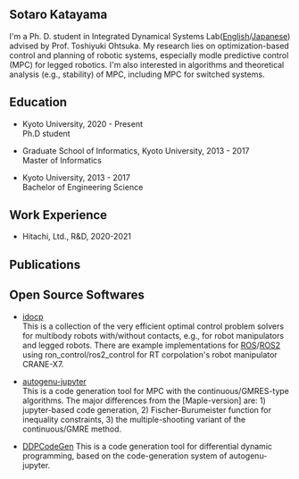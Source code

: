 ## Sotaro Katayama

I'm a Ph. D. student in Integrated Dynamical Systems Lab([English](http://www.ids.sys.i.kyoto-u.ac.jp/index_e.html)/[Japanese](http://www.ids.sys.i.kyoto-u.ac.jp/)) advised by Prof. Toshiyuki Ohtsuka. 
My research lies on optimization-based control and planning of robotic systems, especially modle predictive control (MPC) for legged robotics. 
I'm also interested in algorithms and theoretical analysis (e.g., stability) of MPC, including MPC for switched systems. 

## Education
- Kyoto University, 2020 - Present  
Ph.D student

- Graduate School of Informatics, Kyoto University, 2013 - 2017  
Master of Informatics

- Kyoto University, 2013 - 2017  
Bachelor of Engineering Science

## Work Experience
- Hitachi, Ltd., R&D, 2020-2021

## Publications

## Open Source Softwares
- [idocp](https://github.com/mayataka/idocp)  
This is a collection of the very efficient optimal control problem solvers for multibody robots with/without contacts, e.g., for robot manipulators and legged robots.
There are example implementations for [ROS](https://github.com/mayataka/crane_x7_mpc)/[ROS2](https://github.com/mayataka/crane_x7_mpc_ros2) using ron_control/ros2_control for RT corpolation's robot manipulator CRANE-X7.

- [autogenu-jupyter](https://github.com/mayataka/autogenu-jupyter)  
This is a code generation tool for MPC with the continuous/GMRES-type algorithms.
The major differences from the [Maple-version] are: 1) jupyter-based code generation, 2) Fischer-Burumeister function for inequality constraints, 3) the multiple-shooting variant of the continuous/GMRE method.

- [DDPCodeGen](https://github.com/mayataka/DDPCodeGen)
This is a code generation tool for differential dynamic programming, based on the code-generation system of autogenu-jupyter.
